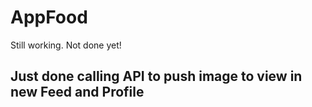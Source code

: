 # AppFood
Still working. Not done yet!

## Just done calling API to push image to view in new Feed and Profile
